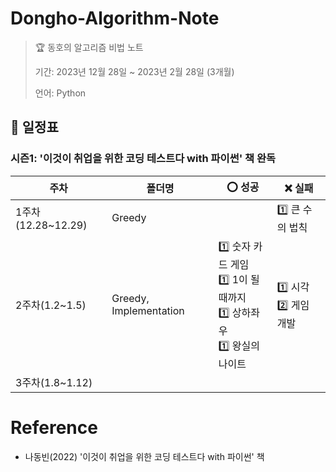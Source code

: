 # Dongho-Algorithm-Note
> 🏆 동호의 알고리즘 비법 노트
>
> 기간: 2023년 12월 28일 ~ 2023년 2월 28일 (3개월)
> 
> 언어: Python

## 📅 일정표

### 시즌1: '이것이 취업을 위한 코딩 테스트다 with 파이썬' 책 완독

| 주차                | 폴더명  | ⭕ 성공                                               | ❌ 실패                                      | 
| ------------------- | ------- | --------------------------------------------------- | ------------------------------------------ |
| 1주차(12.28~12.29)  | Greedy  |      |  1️⃣ 큰 수의 법칙 |
| 2주차(1.2~1.5) | Greedy, Implementation | 1️⃣ 숫자 카드 게임<br>1️⃣ 1이 될 때까지<br>1️⃣ 상하좌우<br>1️⃣ 왕실의 나이트 | 1️⃣ 시각<br>2️⃣ 게임 개발 | 
| 3주차(1.8~1.12) | | | |

# Reference
- 나동빈(2022) '이것이 취업을 위한 코딩 테스트다 with 파이썬' 책

